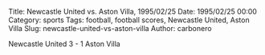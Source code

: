 Title: Newcastle United vs. Aston Villa, 1995/02/25
Date: 1995/02/25 00:00
Category: sports
Tags: football, football scores, Newcastle United, Aston Villa
Slug: newcastle-united-vs-aston-villa
Author: carbonero


Newcastle United 3 - 1 Aston Villa
